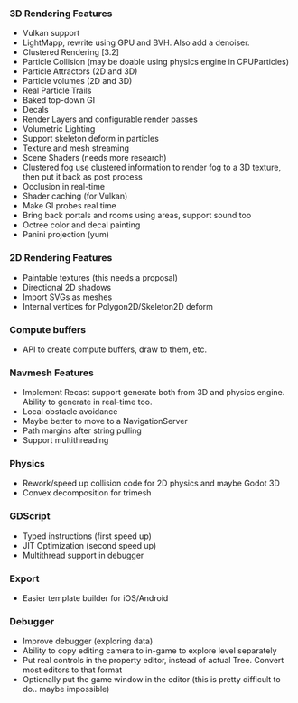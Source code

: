 

### 3D Rendering Features
* Vulkan support
* LightMapp, rewrite using GPU and BVH. Also add a denoiser.
* Clustered Rendering [3.2]
* Particle Collision (may be doable using physics engine in CPUParticles)
* Particle Attractors (2D and 3D)				
* Particle volumes (2D and 3D)				
* Real Particle Trails				
* Baked top-down GI				
* Decals				
* Render Layers and configurable render passes	
* Volumetric Lighting				
* Support skeleton deform in particles				
* Texture and mesh streaming				
* Scene Shaders (needs more research)
* Clustered fog	use clustered information to render fog to a 3D texture, then put it back as post process			
* Occlusion in real-time
* Shader caching (for Vulkan)				
* Make GI probes real time				
* Bring back portals and rooms using areas, support sound too				
* Octree color and decal painting				
* Panini projection (yum)				

### 2D Rendering Features
* Paintable textures (this needs a proposal)
* Directional 2D shadows
* Import SVGs as meshes
* Internal vertices for Polygon2D/Skeleton2D deform

### Compute buffers
* API to create compute buffers, draw to them, etc.

### Navmesh Features
* Implement Recast support	generate both from 3D and physics engine. Ability to generate in real-time too.			
* Local obstacle avoidance				
* Maybe better to move to a NavigationServer
* Path margins after string pulling	
* Support multithreading

### Physics				
* Rework/speed up collision code for 2D physics and maybe Godot 3D
* Convex decomposition for trimesh				

### GDScript				
* Typed instructions (first speed up)
* JIT Optimization (second speed up)	
* Multithread support in debugger				
				
### Export				
* Easier template builder for iOS/Android				

### Debugger				
* Improve debugger (exploring data)
* Ability to copy editing camera to in-game to explore level separately
* Put real controls in the property editor, instead of actual Tree. Convert most editors to that format			
* Optionally put the game window in the editor (this is pretty difficult to do.. maybe impossible)

